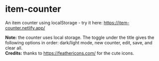 # item-counter
An item counter using localStorage - try it here: https://item-counter.netlify.app/

<b>Note:</b> the counter uses local storage. The toggle under the title gives the following options in order: dark/light mode, new counter, edit, save, and clear all. <br>
<b>Credits:</b> thanks to https://feathericons.com/ for the cute icons.
